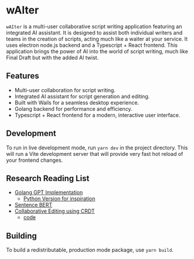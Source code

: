 # wAIter

`wAIter` is a multi-user collaborative script writing application featuring an integrated AI assistant. It is designed to assist both individual writers and teams in the creation of scripts, acting much like a waiter at your service. It uses electron node.js backend and a Typescript + React frontend. This application brings the power of AI into the world of script writing, much like Final Draft but with the added AI twist.

## Features

 * Multi-user collaboration for script writing.
 * Integrated AI assistant for script generation and editing.
 * Built with Wails for a seamless desktop experience.
 * Golang backend for performance and efficiency.
 * Typescript + React frontend for a modern, interactive user interface.

## Development

To run in live development mode, run `yarn dev` in the project directory. This will run a Vite development
server that will provide very fast hot reload of your frontend changes.

## Research Reading List 

* [Golang GPT Implementation](https://github.com/go-aie/gptbot)
  * [Python Version for inspiration](https://github.com/jerryjliu/llama_index)
* [Sentence BERT](https://towardsdatascience.com/an-intuitive-explanation-of-sentence-bert-1984d144a868)
* [Collaborative Editing using CRDT](https://pierrehedkvist.com/posts/collaborative-editing-using-crdts)
  * [code](https://github.com/phedkvist/crdt-woot)

## Building

To build a redistributable, production mode package, use `yarn build`.
